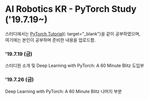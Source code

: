 # AI Robotics KR - PyTorch Study ('19.7.19~)

스터디에서는 [PyTorch Tutorial](https://pytorch.org/tutorials){: target="_blank"}을 같이 공부하였으며,<br>
여기에는 본인이 공부하며 준비한 내용을 업로드함.

### '19.7.19 (금)

스터디원 소개 및 Deep Learning with PyTorch: A 60 Minute Blitz 도입부


### '19.7.26 (금)

Deep Learning with PyTorch: A 60 Minute Blitz 나머지 부분


